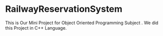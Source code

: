 # RailwayReservationSystem
This is Our Mini Project for Object Oriented Programming Subject . We did this Project in C++ Language.
